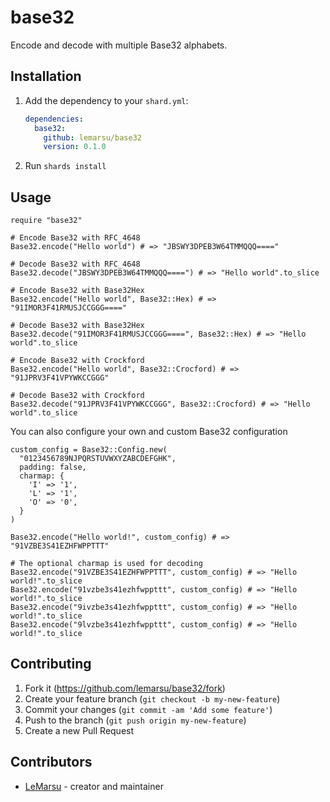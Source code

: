 # base32

Encode and decode with multiple Base32 alphabets.

## Installation

1. Add the dependency to your `shard.yml`:

   ```yaml
   dependencies:
     base32:
       github: lemarsu/base32
       version: 0.1.0
   ```

2. Run `shards install`

## Usage

```crystal
require "base32"

# Encode Base32 with RFC_4648
Base32.encode("Hello world") # => "JBSWY3DPEB3W64TMMQQQ===="

# Decode Base32 with RFC_4648
Base32.decode("JBSWY3DPEB3W64TMMQQQ====") # => "Hello world".to_slice

# Encode Base32 with Base32Hex
Base32.encode("Hello world", Base32::Hex) # => "91IMOR3F41RMUSJCCGGG===="

# Decode Base32 with Base32Hex
Base32.decode("91IMOR3F41RMUSJCCGGG====", Base32::Hex) # => "Hello world".to_slice

# Encode Base32 with Crockford
Base32.encode("Hello world", Base32::Crocford) # => "91JPRV3F41VPYWKCCGGG"

# Decode Base32 with Crockford
Base32.decode("91JPRV3F41VPYWKCCGGG", Base32::Crocford) # => "Hello world".to_slice
```

You can also configure your own and custom Base32 configuration

```crystal
custom_config = Base32::Config.new(
  "0123456789NJPQRSTUVWXYZABCDEFGHK",
  padding: false,
  charmap: {
    'I' => '1',
    'L' => '1',
    'O' => '0',
  }
)

Base32.encode("Hello world!", custom_config) # => "91VZBE3S41EZHFWPPTTT"

# The optional charmap is used for decoding
Base32.encode("91VZBE3S41EZHFWPPTTT", custom_config) # => "Hello world!".to_slice
Base32.encode("91vzbe3s41ezhfwppttt", custom_config) # => "Hello world!".to_slice
Base32.encode("9ivzbe3s41ezhfwppttt", custom_config) # => "Hello world!".to_slice
Base32.encode("9lvzbe3s41ezhfwppttt", custom_config) # => "Hello world!".to_slice
```

## Contributing

1. Fork it (<https://github.com/lemarsu/base32/fork>)
2. Create your feature branch (`git checkout -b my-new-feature`)
3. Commit your changes (`git commit -am 'Add some feature'`)
4. Push to the branch (`git push origin my-new-feature`)
5. Create a new Pull Request

## Contributors

- [LeMarsu](https://github.com/lemarsu) - creator and maintainer
